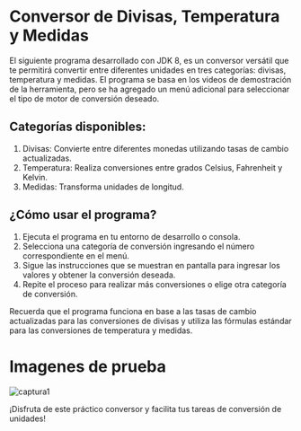# Conversor de Divisas, Temperatura y Medidas

El siguiente programa desarrollado con JDK 8, es un conversor versátil que te permitirá convertir entre diferentes unidades en tres categorías: divisas, temperatura y medidas. El programa se basa en los videos de demostración de la herramienta, pero se ha agregado un menú adicional para seleccionar el tipo de motor de conversión deseado.

## Categorías disponibles:

1. Divisas: Convierte entre diferentes monedas utilizando tasas de cambio actualizadas.
2. Temperatura: Realiza conversiones entre grados Celsius, Fahrenheit y Kelvin.
3. Medidas: Transforma unidades de longitud.

## ¿Cómo usar el programa?

1. Ejecuta el programa en tu entorno de desarrollo o consola.
2. Selecciona una categoría de conversión ingresando el número correspondiente en el menú.
3. Sigue las instrucciones que se muestran en pantalla para ingresar los valores y obtener la conversión deseada.
4. Repite el proceso para realizar más conversiones o elige otra categoría de conversión.

Recuerda que el programa funciona en base a las tasas de cambio actualizadas para las conversiones de divisas y utiliza las fórmulas estándar para las conversiones de temperatura y medidas.

# Imagenes de prueba

![captura1]()

¡Disfruta de este práctico conversor y facilita tus tareas de conversión de unidades!
